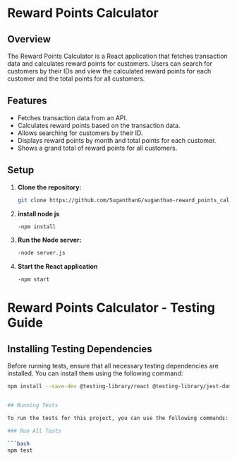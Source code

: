 # Reward Points Calculator

## Overview

The Reward Points Calculator is a React application that fetches transaction data and calculates reward points for customers. Users can search for customers by their IDs and view the calculated reward points for each customer and the total points for all customers.

## Features

- Fetches transaction data from an API.
- Calculates reward points based on the transaction data.
- Allows searching for customers by their ID.
- Displays reward points by month and total points for each customer.
- Shows a grand total of reward points for all customers.

## Setup

1. **Clone the repository:**

   ```bash
   git clone https://github.com/SuganthanG/suganthan-reward_points_calculator/tree/new-branch

2. **install node js**
    ```bash
    -npm install

3. **Run the Node server:**
    ```bash
    -node server.js  

4. **Start the React application**
    ```bash
    -npm start


# Reward Points Calculator - Testing Guide

## Installing Testing Dependencies

Before running tests, ensure that all necessary testing dependencies are installed. You can install them using the following command:

```bash
npm install --save-dev @testing-library/react @testing-library/jest-dom jest


## Running Tests

To run the tests for this project, you can use the following commands:

### Run All Tests

```bash
npm test

